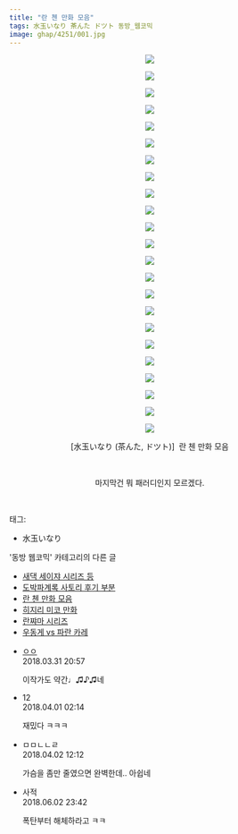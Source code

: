 ```yaml
---
title: "란 첸 만화 모음"
tags: 水玉いなり 茶んた ドツト 동방_웹코믹
image: ghap/4251/001.jpg
---
```

<div class="article">
<p style="text-align: center; clear: none; float: none;"><img src="{{ site.nasurl }}/ghap/4251/001.jpg"/></p>
<p style="text-align: center; clear: none; float: none;"><img src="{{ site.nasurl }}/ghap/4251/002.jpg"/></p>
<p style="text-align: center; clear: none; float: none;"><img src="{{ site.nasurl }}/ghap/4251/003.jpg"/></p>
<p style="text-align: center; clear: none; float: none;"><img src="{{ site.nasurl }}/ghap/4251/004.jpg"/></p>
<p style="text-align: center; clear: none; float: none;"><img src="{{ site.nasurl }}/ghap/4251/005.jpg"/></p>
<p style="text-align: center; clear: none; float: none;"><img src="{{ site.nasurl }}/ghap/4251/006.jpg"/></p>
<p style="text-align: center; clear: none; float: none;"><img src="{{ site.nasurl }}/ghap/4251/007.jpg"/></p>
<p style="text-align: center; clear: none; float: none;"><img src="{{ site.nasurl }}/ghap/4251/008.jpg"/></p>
<p style="text-align: center; clear: none; float: none;"><img src="{{ site.nasurl }}/ghap/4251/009.jpg"/></p>
<p style="text-align: center; clear: none; float: none;"><img src="{{ site.nasurl }}/ghap/4251/010.jpg"/></p>
<p style="text-align: center; clear: none; float: none;"><img src="{{ site.nasurl }}/ghap/4251/011.jpg"/></p>
<p style="text-align: center; clear: none; float: none;"><img src="{{ site.nasurl }}/ghap/4251/012.jpg"/></p>
<p style="text-align: center; clear: none; float: none;"><img src="{{ site.nasurl }}/ghap/4251/013.jpg"/></p>
<p style="text-align: center; clear: none; float: none;"><img src="{{ site.nasurl }}/ghap/4251/014.jpg"/></p>
<p style="text-align: center; clear: none; float: none;"><img src="{{ site.nasurl }}/ghap/4251/015.jpg"/></p>
<p style="text-align: center; clear: none; float: none;"><img src="{{ site.nasurl }}/ghap/4251/016.jpg"/></p>
<p style="text-align: center; clear: none; float: none;"><img src="{{ site.nasurl }}/ghap/4251/017.jpg"/></p>
<p style="text-align: center; clear: none; float: none;"><img src="{{ site.nasurl }}/ghap/4251/018.jpg"/></p>
<p style="text-align: center; clear: none; float: none;"><img src="{{ site.nasurl }}/ghap/4251/019.jpg"/></p>
<p style="text-align: center; clear: none; float: none;"><img src="{{ site.nasurl }}/ghap/4251/020.jpg"/></p>
<p style="text-align: center; clear: none; float: none;"><img src="{{ site.nasurl }}/ghap/4251/021.jpg"/></p>
<p style="text-align: center; clear: none; float: none;"><img src="{{ site.nasurl }}/ghap/4251/022.jpg"/></p>
<p style="text-align: center; clear: none; float: none;"><img src="{{ site.nasurl }}/ghap/4251/023.jpg"/></p>
<p style="text-align: center; clear: none; float: none;">[水玉いなり (茶んた, ドツト)]  란 첸 만화 모음</p>
<p style="text-align: center; clear: none; float: none;"><br/></p>
<p style="text-align: center; clear: none; float: none;">마지막건 뭐 패러디인지 모르겠다.</p>
<p><br/></p>
</div><div class="tagTrail">
<p>태그: </p>
<ul>
<li>水玉いなり</li>
</ul>
</div><div class="another">
<p>'동방 웹코믹' 카테고리의 다른 글</p>
<ul>
<li><a href="/2018-03-31-ghap_4254">새댁 세이쟈 시리즈 등</a></li>
<li><a href="/2018-03-31-ghap_4252">도박파계록 사토리 후기 부분</a></li>
<li><a href="/2018-03-31-ghap_4251">란 첸 만화 모음</a></li>
<li><a href="/2018-03-31-ghap_4250">히지리 미코 만화</a></li>
<li><a href="/2018-03-31-ghap_4249">란쨔마 시리즈</a></li>
<li><a href="/2018-03-31-ghap_4248">우동게 vs 파란 카레</a></li>
</ul>
</div><div class="cb_module cb_fluid">
<div class="cb_wrt cb_profile">
<div class="comment">
<ul>
<li class="cb_thumb_off" id="comment15231027">
<div class="cb_comment_area">
<div class="cb_info_area">
<div class="cb_section">
<span class="cb_nick_name"> <a href="http://http:" onclick="return openLinkInNewWindow(this)">ㅇㅇ</a></span>
</div>
<div class="cb_section">
<span class="cb_date">2018.03.31 20:57 </span>
</div>
</div>
<div class="cb_dsc_comment">
<p class="cb_dsc">
											이작가도 약간♩♫♪♫네
										</p>
</div>
</div></li>
<li class="cb_thumb_off" id="comment15231155">
<div class="cb_comment_area">
<div class="cb_info_area">
<div class="cb_section">
<span class="cb_nick_name">12</span>
</div>
<div class="cb_section">
<span class="cb_date">2018.04.01 02:14 </span>
</div>
</div>
<div class="cb_dsc_comment">
<p class="cb_dsc">
											재밌다 ㅋㅋㅋ<br/>
</p>
</div>
</div></li>
<li class="cb_thumb_off" id="comment15231767">
<div class="cb_comment_area">
<div class="cb_info_area">
<div class="cb_section">
<span class="cb_nick_name">ㅁㅁㄴㄴㄹ</span>
</div>
<div class="cb_section">
<span class="cb_date">2018.04.02 12:12 </span>
</div>
</div>
<div class="cb_dsc_comment">
<p class="cb_dsc">
											가슴을 좀만 줄였으면 완벽한데.. 아쉽네
										</p>
</div>
</div></li>
<li class="cb_thumb_off" id="comment15265697">
<div class="cb_comment_area">
<div class="cb_info_area">
<div class="cb_section">
<span class="cb_nick_name">사적</span>
</div>
<div class="cb_section">
<span class="cb_date">2018.06.02 23:42 </span>
</div>
</div>
<div class="cb_dsc_comment">
<p class="cb_dsc">
											폭탄부터 해체하라고 ㅋㅋ
										</p>
</div>
</div></li>
</ul>
</div>
</div><!-- commentList close -->
</div>